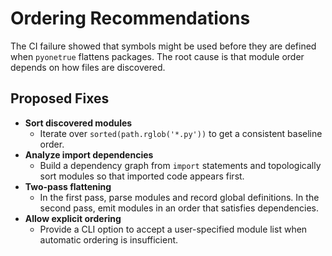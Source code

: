 # Ordering Recommendations

The CI failure showed that symbols might be used before they are defined when `pyonetrue` flattens packages.  The root cause is that module order depends on how files are discovered.

## Proposed Fixes

- **Sort discovered modules**
  - Iterate over `sorted(path.rglob('*.py'))` to get a consistent baseline order.
- **Analyze import dependencies**
  - Build a dependency graph from `import` statements and topologically sort modules so that imported code appears first.
- **Two-pass flattening**
  - In the first pass, parse modules and record global definitions.  In the second pass, emit modules in an order that satisfies dependencies.
- **Allow explicit ordering**
  - Provide a CLI option to accept a user-specified module list when automatic ordering is insufficient.